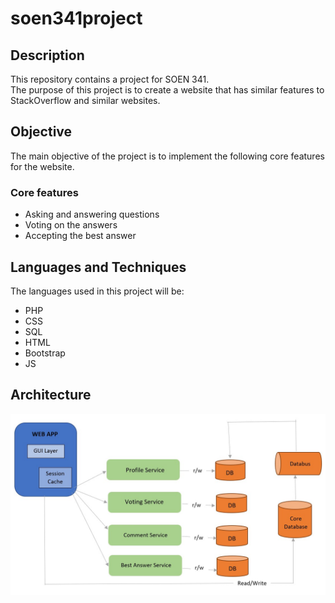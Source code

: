 # soen341project
## Description
This repository contains a project for SOEN 341.  
The purpose of this project is to create a website that has similar features to StackOverflow and similar websites.  
## Objective
The main objective of the project is to implement the following core features for the website.  
### Core features
- Asking and answering questions
- Voting on the answers
- Accepting the best answer

## Languages and Techniques
The languages used in this project will be:  
- PHP  
- CSS  
- SQL  
- HTML   
- Bootstrap  
- JS  


## Architecture
![Architecture](Architecture.png)
